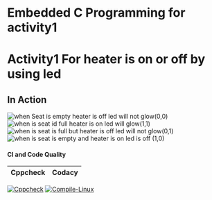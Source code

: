 # Embedded C Programming for activity1

# Activity1 For heater is on or off by using led 

## In Action
![when Seat is empty heater is off led will not glow(0,0)](https://user-images.githubusercontent.com/62949244/116204509-7793c400-a75a-11eb-9112-2ad591a747e2.png)
![when is seat id full heater is on led will glow(1,1)](https://user-images.githubusercontent.com/62949244/116204560-84b0b300-a75a-11eb-9377-3bf90dac8bbb.png)
![when is seat is full but heater is off led will not glow(0,1)](https://user-images.githubusercontent.com/62949244/116204623-96925600-a75a-11eb-9ea8-29040092cef2.png)
![when is seat is empty and heater is on led is off (1,0)](https://user-images.githubusercontent.com/62949244/116204692-a27e1800-a75a-11eb-9dab-5072600cd398.png)


#### CI and Code Quality

|Cppcheck|Codacy|
|:--:|:--:|
[![Cppcheck](https://github.com/preethamnalla4/EmbC_Activities/actions/workflows/CodeQuality.yml/badge.svg)](https://github.com/preethamnalla4/EmbC_Activities/actions/workflows/CodeQuality.yml)
[![Compile-Linux](https://github.com/preethamnalla4/EmbC_Activities/actions/workflows/Compile.yml/badge.svg)](https://github.com/preethamnalla4/EmbC_Activities/actions/workflows/Compile.yml)


